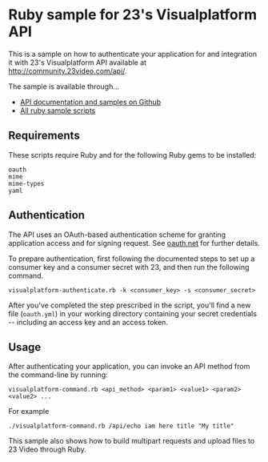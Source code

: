 # Ruby sample for 23's Visualplatform API

This is a sample on how to authenticate your application for and integration it with 23's Visualplatform API available at http://community.23video.com/api/.

The sample is available through...

* [API documentation and samples on Github](http://github.com/23/DeveloperDocumentation)
* [All ruby sample scripts](http://github.com/23/DeveloperDocumentation/tree/master/lib/ruby/)



## Requirements

These scripts require Ruby and for the following Ruby gems to be installed:

    oauth
    mime
    mime-types
    yaml


## Authentication

The API uses an OAuth-based authentication scheme for granting application access and for signing request. See [oauth.net](http://oauth.net) for further details.

To prepare authentication, first following the documented steps to set up a consumer key and a consumer secret with 23, and then run the following command.

    visualplatform-authenticate.rb -k <consumer_key> -s <consumer_secret> 

After you've completed the step prescribed in the script, you'll find a new file (`oauth.yml`) in your working directory containing your secret credentials -- including an access key and an access token.


## Usage

After authenticating your application, you can invoke an API method from the command-line by running:

    visualplatform-command.rb <api_method> <param1> <value1> <param2> <value2> ...

For example

    ./visualplatform-command.rb /api/echo iam here title "My title"


This sample also shows how to build multipart requests and upload files to 23 Video through Ruby.
